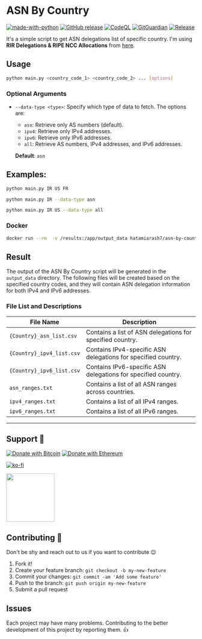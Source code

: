 # ASN By Country

[![made-with-python](https://img.shields.io/badge/Made%20with-Python-1f425f.svg)](https://www.python.org/) [![GitHub release](https://img.shields.io/github/release/hatamiarash7/ASN-By-Country.svg)](https://GitHub.com/hatamiarash7/ASN-By-Country/releases/) [![CodeQL](https://github.com/hatamiarash7/ASN-By-Country/actions/workflows/codeql-analysis.yml/badge.svg?branch=main)](https://github.com/hatamiarash7/ASN-By-Country/actions/workflows/codeql-analysis.yml) [![GitGuardian](https://github.com/hatamiarash7/ASN-By-Country/actions/workflows/gitguardian.yml/badge.svg?branch=main)](https://github.com/hatamiarash7/ASN-By-Country/actions/workflows/gitguardian.yml) [![Release](https://github.com/hatamiarash7/ASN-By-Country/actions/workflows/release.yml/badge.svg)](https://github.com/hatamiarash7/ASN-By-Country/actions/workflows/release.yml)

It's a simple script to get ASN delegations list of specific country. I'm using **RIR Delegations & RIPE NCC Allocations** from [here](https://www-public.imtbs-tsp.eu/~maigron/RIR_Stats/index.html).

## Usage

```bash
python main.py <country_code_1> <country_code_2> ... [options]
```

### Optional Arguments

- `--data-type <type>`: 
  Specify which type of data to fetch. The options are:
  - `asn`: Retrieve only AS numbers (default).
  - `ipv4`: Retrieve only IPv4 addresses.
  - `ipv6`: Retrieve only IPv6 addresses.
  - `all`: Retrieve AS numbers, IPv4 addresses, and IPv6 addresses.
  
  **Default**: `asn`

## Examples:

```bash
python main.py IR US FR

python main.py IR --data-type asn

python main.py IR US --data-type all
```

### Docker

```bash
docker run --rm  -v /results:/app/output_data hatamiarash7/asn-by-country:latest <country_code_1> <country_code_2> ... [options]
```

## Result

The output of the ASN By Country script will be generated in the `output_data` directory. The following files will be created based on the specified country codes, and they will contain ASN delegation information for both IPv4 and IPv6 addresses.

### File List and Descriptions

| File Name                  | Description                                                         |
|----------------------------|---------------------------------------------------------------------|
| `{Country}_asn_list.csv`   | Contains a list of ASN delegations for specified country.           |
| `{Country}_ipv4_list.csv`  | Contains IPv4-specific ASN delegations for specified country.       |
| `{Country}_ipv6_list.csv`  | Contains IPv6-specific ASN delegations for specified country.       |
| `asn_ranges.txt`           | Contains a list of all ASN ranges across countries.                 |
| `ipv4_ranges.txt`          | Contains a list of all IPv4 ranges.                                 |
| `ipv6_ranges.txt`          | Contains a list of all IPv6 ranges.                                 |


---

## Support 💛

[![Donate with Bitcoin](https://en.cryptobadges.io/badge/micro/bc1qmmh6vt366yzjt3grjxjjqynrrxs3frun8gnxrz)](https://en.cryptobadges.io/donate/bc1qmmh6vt366yzjt3grjxjjqynrrxs3frun8gnxrz) [![Donate with Ethereum](https://en.cryptobadges.io/badge/micro/0x0831bD72Ea8904B38Be9D6185Da2f930d6078094)](https://en.cryptobadges.io/donate/0x0831bD72Ea8904B38Be9D6185Da2f930d6078094)

[![ko-fi](https://www.ko-fi.com/img/githubbutton_sm.svg)](https://ko-fi.com/D1D1WGU9)

<div><a href="https://payping.ir/@hatamiarash7"><img src="https://cdn.payping.ir/statics/Payping-logo/Trust/blue.svg" height="128" width="128"></a></div>

## Contributing 🤝

Don't be shy and reach out to us if you want to contribute 😉

1. Fork it!
2. Create your feature branch: `git checkout -b my-new-feature`
3. Commit your changes: `git commit -am 'Add some feature'`
4. Push to the branch: `git push origin my-new-feature`
5. Submit a pull request

## Issues

Each project may have many problems. Contributing to the better development of this project by reporting them. 👍

